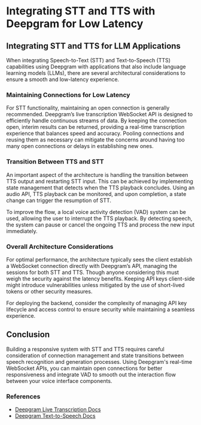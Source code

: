 # Integrating STT and TTS with Deepgram for Low Latency

## Integrating STT and TTS for LLM Applications

When integrating Speech-to-Text (STT) and Text-to-Speech (TTS) capabilities using Deepgram with applications that also include language learning models (LLMs), there are several architectural considerations to ensure a smooth and low-latency experience.

### Maintaining Connections for Low Latency

For STT functionality, maintaining an open connection is generally recommended. Deepgram’s live transcription WebSocket API is designed to efficiently handle continuous streams of data. By keeping the connection open, interim results can be returned, providing a real-time transcription experience that balances speed and accuracy. Pooling connections and reusing them as necessary can mitigate the concerns around having too many open connections or delays in establishing new ones.

### Transition Between TTS and STT

An important aspect of the architecture is handling the transition between TTS output and restarting STT input. This can be achieved by implementing state management that detects when the TTS playback concludes. Using an audio API, TTS playback can be monitored, and upon completion, a state change can trigger the resumption of STT.

To improve the flow, a local voice activity detection (VAD) system can be used, allowing the user to interrupt the TTS playback. By detecting speech, the system can pause or cancel the ongoing TTS and process the new input immediately.

### Overall Architecture Considerations

For optimal performance, the architecture typically sees the client establish a WebSocket connection directly with Deepgram’s API, managing the sessions for both STT and TTS. Though anyone considering this must weigh the security against the latency benefits. Keeping API keys client-side might introduce vulnerabilities unless mitigated by the use of short-lived tokens or other security measures.

For deploying the backend, consider the complexity of managing API key lifecycle and access control to ensure security while maintaining a seamless experience.

## Conclusion

Building a responsive system with STT and TTS requires careful consideration of connection management and state transitions between speech recognition and generation processes. Using Deepgram's real-time WebSocket APIs, you can maintain open connections for better responsiveness and integrate VAD to smooth out the interaction flow between your voice interface components.

### References
- [Deepgram Live Transcription Docs](https://developers.deepgram.com/docs/getting-started-with-live-streaming-audio)
- [Deepgram Text-to-Speech Docs](https://developers.deepgram.com/docs/tts-websocket)